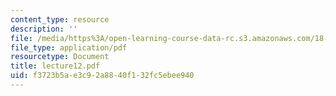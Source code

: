```yaml
---
content_type: resource
description: ''
file: /media/https%3A/open-learning-course-data-rc.s3.amazonaws.com/18-366-random-walks-and-diffusion-fall-2006/f3723b5ae3c92a8840f132fc5ebee940_lecture12.pdf
file_type: application/pdf
resourcetype: Document
title: lecture12.pdf
uid: f3723b5a-e3c9-2a88-40f1-32fc5ebee940
---
```

